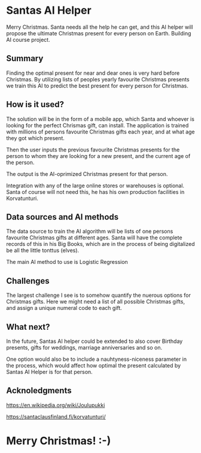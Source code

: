 
# Santas AI Helper

Merry Christmas. Santa needs all the help he can get, and this AI helper will propose the ultimate Christmas present for every person on Earth.
Building AI course project.

## Summary

Finding the optimal present for near and dear ones is very hard before Christmas. By utilizing lists of peoples yearly favourite Christmas presents we train this AI to predict the best present for every person for Christmas. 

## How is it used?

The solution will be in the form of a mobile app, which Santa and whoever is looking for the perfect Chrismas gift, can install. The application is trained with millions of persons favourite Christmas gifts each year, and at what age they got which present.

Then the user inputs the previous favourite Christmas presents for the person to whom they are looking for a new present, and the current age of the person.

The output is the AI-oprimized Christmas present for that person.

Integration with any of the large online stores or warehouses is optional. Santa of course will not need this, he has his own production facilities in Korvatunturi.

## Data sources and AI methods

The data source to train the AI algorithm will be lists of one persons favourite Christmas gifts at different ages. Santa will have the complete records of this in his Big Books, which are in the process of being digitalized be all the little tonttus (elves).

The main AI method to use is Logistic Regression

## Challenges

The largest challenge I see is to somehow quantify the nuerous options for Christmas gifts. Here we might need a list of all possible Christmas gifts, and assign a unique numeral code to each gift.

## What next?

In the future, Santas AI helper could be extended to also cover Birthday presents, gifts for weddings, marriage anniversaries and so on.

One option would also be to include a nauhtyness-niceness parameter in the process, which would affect how optimal the present calculated by Santas AI Helper is for that person.

## Acknoledgments
https://en.wikipedia.org/wiki/Joulupukki

https://santaclausfinland.fi/korvatunturi/

# Merry Christmas! :-)
